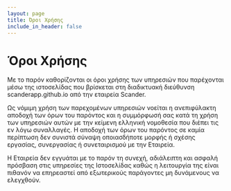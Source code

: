 ```yaml
---
layout: page
title: Όροι Χρήσης
include_in_header: false
---
```


# Όροι Χρήσης


Με το παρόν καθορίζονται οι όροι χρήσης των υπηρεσιών που παρέχονται μέσω της ιστοσελίδας που βρίσκεται στη διαδικτυακή διεύθυνση scanderapp.github.io από την εταιρεία Scander.

Ως νόμιμη χρήση των παρεχομένων υπηρεσιών νοείται η ανεπιφύλακτη αποδοχή των όρων του παρόντος και η συμμόρφωσή σας κατά τη χρήση των υπηρεσιών αυτών με την κείμενη ελληνική νομοθεσία που διέπει τις εν λόγω συναλλαγές. Η αποδοχή των όρων του παρόντος σε καμία περίπτωση δεν συνιστά σύναψη οποιασδήποτε μορφής ή σχέσης εργασίας, συνεργασίας ή συνεταιρισμού με την Εταιρεία.

H Εταιρεία δεν εγγυάται με το παρόν τη συνεχή, αδιάλειπτη και ασφαλή πρόσβαση στις υπηρεσίες της Ιστοσελίδας καθώς η λειτουργία της είναι πιθανόν να επηρεαστεί από εξωτερικούς παράγοντες μη δυνάμενους να ελεγχθούν.
